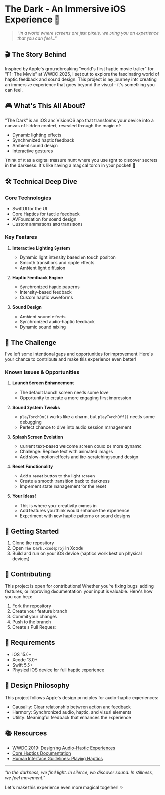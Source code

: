 # The Dark - An Immersive iOS Experience 🌟

> *"In a world where screens are just pixels, we bring you an experience that you can feel..."* 

## 🎬 The Story Behind

Inspired by Apple's groundbreaking "world's first haptic movie trailer" for "F1: The Movie" at WWDC 2025, I set out to explore the fascinating world of haptic feedback and sound design. This project is my journey into creating an immersive experience that goes beyond the visual - it's something you can feel.

## 🎮 What's This All About?

"The Dark" is an iOS and VisionOS app that transforms your device into a canvas of hidden content, revealed through the magic of:
- Dynamic lighting effects
- Synchronized haptic feedback
- Ambient sound design
- Interactive gestures

Think of it as a digital treasure hunt where you use light to discover secrets in the darkness. It's like having a magical torch in your pocket! 🔦

## 🛠️ Technical Deep Dive

### Core Technologies
- SwiftUI for the UI
- Core Haptics for tactile feedback
- AVFoundation for sound design
- Custom animations and transitions

### Key Features
1. **Interactive Lighting System**
   - Dynamic light intensity based on touch position
   - Smooth transitions and ripple effects
   - Ambient light diffusion

2. **Haptic Feedback Engine**
   - Synchronized haptic patterns
   - Intensity-based feedback
   - Custom haptic waveforms

3. **Sound Design**
   - Ambient sound effects
   - Synchronized audio-haptic feedback
   - Dynamic sound mixing

## 🎯 The Challenge

I've left some intentional gaps and opportunities for improvement. Here's your chance to contribute and make this experience even better!

### Known Issues & Opportunities
1. **Launch Screen Enhancement**
   - The default launch screen needs some love
   - Opportunity to create a more engaging first impression

2. **Sound System Tweaks**
   - `playTorchOn()` works like a charm, but `playTorchOff()` needs some debugging
   - Perfect chance to dive into audio session management

3. **Splash Screen Evolution**
   - Current text-based welcome screen could be more dynamic
   - Challenge: Replace text with animated images
   - Add slow-motion effects and tire-scratching sound design

4. **Reset Functionality**
   - Add a reset button to the light screen
   - Create a smooth transition back to darkness
   - Implement state management for the reset

5. **Your Ideas!**
   - This is where your creativity comes in
   - Add features you think would enhance the experience
   - Experiment with new haptic patterns or sound designs

## 🚀 Getting Started

1. Clone the repository
2. Open `The Dark.xcodeproj` in Xcode
3. Build and run on your iOS device (haptics work best on physical devices)

## 🤝 Contributing

This project is open for contributions! Whether you're fixing bugs, adding features, or improving documentation, your input is valuable. Here's how you can help:

1. Fork the repository
2. Create your feature branch
3. Commit your changes
4. Push to the branch
5. Create a Pull Request

## 📱 Requirements

- iOS 15.0+
- Xcode 13.0+
- Swift 5.5+
- Physical iOS device for full haptic experience

## 🎨 Design Philosophy

This project follows Apple's design principles for audio-haptic experiences:
- Causality: Clear relationship between action and feedback
- Harmony: Synchronized audio, haptic, and visual elements
- Utility: Meaningful feedback that enhances the experience

## 📚 Resources

- [WWDC 2019: Designing Audio-Haptic Experiences](https://developer.apple.com/videos/play/wwdc2019/810/)
- [Core Haptics Documentation](https://developer.apple.com/documentation/corehaptics)
- [Human Interface Guidelines: Playing Haptics](https://developer.apple.com/design/human-interface-guidelines/playing-haptics)

---

*"In the darkness, we find light. In silence, we discover sound. In stillness, we feel movement."* 

Let's make this experience even more magical together! ✨ 
